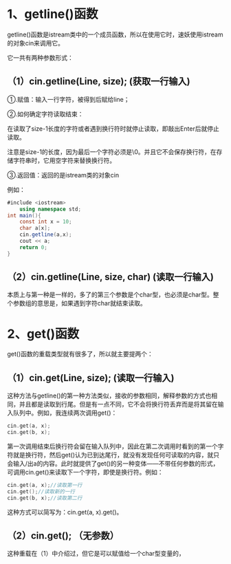 # 1、getline()函数

getline()函数是istream类中的一个成员函数，所以在使用它时，速妖使用istream的对象cin来调用它。

它一共有两种参数形式：

## （1）cin.getline(Line, size);      (获取一行输入)

①.赋值：输入一行字符，被得到后赋给line；

②.如何确定字符读取结束：

在读取了size-1长度的字符或者遇到换行符时就停止读取，即敲出Enter后就停止读取。

注意是size-1的长度，因为最后一个字符必须是\0。并且它不会保存换行符，在存储字符串时，它用空字符来替换换行符。

③.返回值：返回的是istream类的对象cin

例如：

```c#
#include <iostream>
    using namespace std;
int main(){
    const int x = 10;
    char a[x];
    cin.getline(a,x);
    cout << a;
    return 0;
}
```

## （2）cin.getline(Line, size, char)        (读取一行输入)

本质上与第一种是一样的，多了的第三个参数是个char型，也必须是char型。整个参数组的意思是，如果遇到字符char就结束读取。

# 2、get()函数

get()函数的重载类型就有很多了，所以就主要提两个：

## （1）cin.get(Line, size);         (读取一行输入)

这种方法与getline()的第一种方法类似，接收的参数相同，解释参数的方式也相同，并且都是读取到行尾。但是有一点不同，它不会将换行符丢弃而是将其留在输入队列中。例如，我连续两次调用get()：

```c++
cin.get(a, x);
cin.get(b, x);
```

第一次调用结束后换行符会留在输入队列中，因此在第二次调用时看到的第一个字符就是换行符，然后get()认为已到达尾行，就没有发现任何可读取的内容，就只会输入/出a的内容。此时就提供了get()的另一种变体——不带任何参数的形式，可调用cin.get()来读取下一个字符，即使是换行符。例如：

```c++
cin.get(a, x);//读取第一行
cin.get();//读取新的一行
cin.get(b, x);//读取第二行
```

这种方式可以简写为：cin.get(a, x).get()。

## （2）cin.get();       （无参数）

这种重载在（1）中介绍过，但它是可以赋值给一个char型变量的，